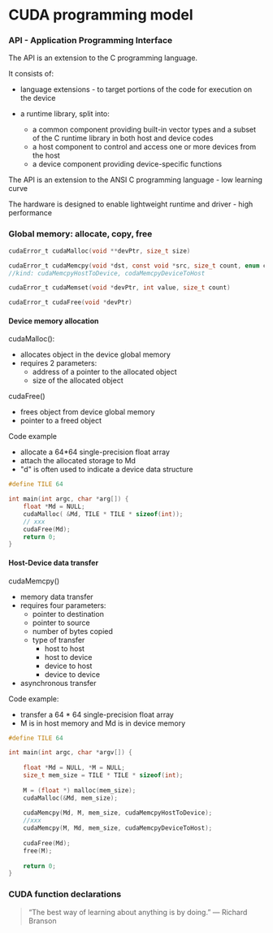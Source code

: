 # CUDA programming model

### API - Application Programming Interface

The API is an extension to the C programming language.

It consists of:

* language extensions - to target portions of the code for execution on the device
* a runtime library, split into:

  * a common component providing built-in vector types and a subset of the C runtime library in both host and device codes
  * a host component to control and access one or more devices from the host
  * a device component providing device-specific functions

The API is an extension to the ANSI C programming language - low learning curve

The hardware is designed to enable lightweight runtime and driver - high performance



### Global memory: allocate, copy, free

```c
cudaError_t cudaMalloc(void **devPtr, size_t size)

cudaError_t cudaMemcpy(void *dst, const void *src, size_t count, enum cudaMemcpyKind kind)
//kind: cudaMemcpyHostToDevice, codaMemcpyDeviceToHost

cudaError_t cudaMemset(void *devPtr, int value, size_t count)

cudaError_t cudaFree(void *devPtr)

```



#### Device memory allocation

cudaMalloc\(\):

* allocates object in the device global memory
* requires 2 parameters:
  * address of a pointer to the allocated object
  * size of the allocated object

cudaFree\(\)

* frees object from device global memory 
* pointer to a freed object

Code example

* allocate a 64\*64 single-precision float array
* attach the allocated storage to Md
* "d" is often used to indicate a device data structure

```c
#define TILE 64

int main(int argc, char *arg[]) {
    float *Md = NULL;
    cudaMalloc( &Md, TILE * TILE * sizeof(int));
    // xxx
    cudaFree(Md);
    return 0;
}
```



#### Host-Device data transfer

cudaMemcpy\(\)

* memory data transfer
* requires four parameters:
  * pointer to destination
  * pointer to source
  * number of bytes copied
  * type of transfer
    * host to host
    * host to device
    * device to host
    * device to device
* asynchronous transfer

Code example:

* transfer a 64 \* 64 single-precision float array
* M is in host memory and Md is in device memory

```c
#define TILE 64

int main(int argc, char *argv[]) {
    
    float *Md = NULL, *M = NULL;
    size_t mem_size = TILE * TILE * sizeof(int);
    
    M = (float *) malloc(mem_size);
    cudaMalloc(&Md, mem_size);
    
    cudaMemcpy(Md, M, mem_size, cudaMemcpyHostToDevice);
    //xxx
    cudaMemcpy(M, Md, mem_size, cudaMemcpyDeviceToHost);
    
    cudaFree(Md);
    free(M);
    
    return 0;
}
```



### CUDA function declarations











> “The best way of learning about anything is by doing.” — Richard Branson

